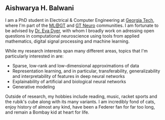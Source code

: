 ## Aishwarya H. Balwani

I am a PhD student in Electrical & Computer Engineering at [Georgia Tech](https://www.gatech.edu/), where I'm part of the [ML@GT](https://ml.gatech.edu/) and [GT Neuro](https://neuro.gatech.edu/) communities. I am fortunate to be advised by [Dr. Eva Dyer](https://bme.gatech.edu/bme/faculty/Eva-Dyer), with whom I broadly work on adressing open questions in computational neuroscience using tools from applied mathematics, digital signal processing and machine learning.

While my research interests span many different areas, topics that I'm particularly interested in are:
- Sparse, low-rank and low-dimensional approximations of data
- Representation learning, and in particular, transferability, generalizability and interpretability of features in deep neural networks
- Explainability of artificial and biological neural networks
- Generative modeling

Outside of research, my hobbies include reading, music, racket sports and the rubik's cube along with its many variants. I am incredibly fond of cats, enjoy history of almost any kind, have been a Federer fan for far too long, and remain a Bombay kid at heart for life.

